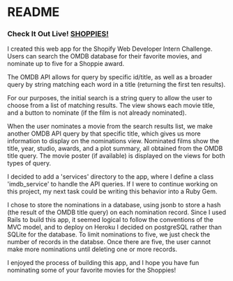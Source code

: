 # README

### Check It Out Live! [SHOPPIES!](https://powerful-plateau-02315.herokuapp.com/welcome/index/)

I created this web app for the Shopify Web Developer Intern Challenge.  Users can search the OMDB database for their favorite movies, and nominate up to five for a Shoppie award.

The OMDB API allows for query by specific id/title, as well as a broader query by string matching each word in a title (returning the first ten results).  

For our purposes, the initial search is a string query to allow the user to choose from a list of matching results. The view shows each movie title, and a button to nominate (if the film is not already nominated).  

When the user nominates a movie from the search results list, we make another OMDB API query by that specific title, which gives us more information to display on the nominations view. Nominated films show the title, year, studio, awards, and a plot summary, all obtained from the OMDB title query.  The movie poster (if available) is displayed on the views for both types of query.

I decided to add a 'services' directory to the app, where I define a class 'imdb_service' to handle the API queries.  If I were to continue working on this project, my next task could be writing this behavior into a Ruby Gem.

I chose to store the nominations in a database, using jsonb to store a hash (the result of the OMDB title query) on each nomination record.  Since I used Rails to build this app, it seemed logical to follow the conventions of the MVC model, and to deploy on Heroku I decided on postgreSQL rather than SQLite for the database.  To limit nominations to five, we just check the number of records in the databse.  Once there are five, the user cannot make more nominations until deleting one or more records.

I enjoyed the process of building this app, and I hope you have fun nominating some of your favorite movies for the Shoppies!
